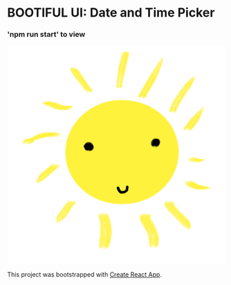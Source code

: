 # BOOTIFUL UI: Date and Time Picker

### 'npm run start' to view

![bootiful sun](src/assets/sun1.png "Bootiful Sun")

This project was bootstrapped with [Create React App](https://github.com/facebook/create-react-app).

